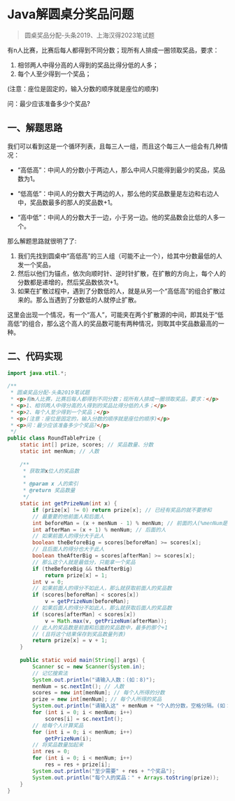 # Java解圆桌分奖品问题

> 圆桌奖品分配-头条2019、上海汉得2023笔试题

有n人比赛，比赛后每人都得到不同分数；现所有人排成一圈领取奖品，要求：

1. 相邻两人中得分高的人得到的奖品比得分低的人多；
2. 每个人至少得到一个奖品；

(注意：座位是固定的，输入分数的顺序就是座位的顺序)

问：最少应该准备多少个奖品?
## 一、解题思路
我们可以看到这是一个循环列表，且每三人一组，而且这个每三人一组会有几种情况：

* “高低高”：中间人的分数小于两边人，那么中间人只能得到最少的奖品，奖品数为1。

* “低高低”：中间人的分数大于两边的人，那么他的奖品数量是左边和右边人中，奖品数最多的那人的奖品数+1。

* “高中低”：中间人的分数大于一边，小于另一边。他的奖品数会比低的人多一个。

那么解题思路就很明了了:

1. 我们先找到圆桌中“高低高”的三人组（可能不止一个），给其中分数最低的人发一个奖品，
2. 然后以他们为锚点，依次向顺时针、逆时针扩散，在扩散的方向上，每个人的分数都是递增的，然后奖品数依次+1。
3. 如果在扩散过程中，遇到了分数低的人，就是从另一个“高低高”的组合扩散过来的。那么当遇到了分数低的人就停止扩散。

这里会出现一个情况，有一个“高人”，可能夹在两个扩散源的中间，即其处于“低高低”的组合，那么这个高人的奖品数可能有两种情况，则取其中奖品数最高的一种。

## 二、代码实现

```java
import java.util.*;
 
/**
 * 圆桌奖品分配-头条2019笔试题
 * <p>有n人比赛，比赛后每人都得到不同分数；现所有人排成一圈领取奖品，要求：</p>
 * <p>1、相邻两人中得分高的人得到的奖品比得分低的人多；</p>
 * <p>2、每个人至少得到一个奖品；</p>
 * <p>(注意：座位是固定的，输入分数的顺序就是座位的顺序)</p>
 * <p>问：最少应该准备多少个奖品?</p>
 */
public class RoundTablePrize {
    static int[] prize, scores; // 奖品数量、分数
    static int menNum; // 人数
 
    /**
     * 获取第x位人的奖品数
     *
     * @param x 人的索引
     * @return 奖品数量
     */
    static int getPrizeNum(int x) {
        if (prize[x] != 0) return prize[x]; // 已经有奖品的就不要掺和
        // 最重要的他前面人和后面人
        int beforeMan = (x + menNum - 1) % menNum; // 前面的人(%menNum是为了循环数组)
        int afterMan = (x + 1) % menNum; // 后面的人
        // 如果前面人的得分大于此人
        boolean theBeforeBig = scores[beforeMan] >= scores[x];
        // 且后面人的得分也大于此人
        boolean theAfterBig = scores[afterMan] >= scores[x];
        // 那么这个人就是最低分，只能拿一个奖品
        if (theBeforeBig && theAfterBig)
            return prize[x] = 1;
        int v = 0;
        // 如果前面人的得分不如此人，那么就获取前面人的奖品数
        if (scores[beforeMan] < scores[x])
            v = getPrizeNum(beforeMan);
        // 如果后面人的得分不如此人，那么就获取后面人的奖品数
        if (scores[afterMan] < scores[x])
            v = Math.max(v, getPrizeNum(afterMan));
        // 此人的奖品数是前面和后面的奖品数中，最多的那个+1
        // (且将这个结果保存到奖品数量列表)
        return prize[x] = v + 1;
    }
 
    public static void main(String[] args) {
        Scanner sc = new Scanner(System.in);
        // 记忆搜索法
        System.out.println("请输入人数：(如：8)");
        menNum = sc.nextInt(); // 人数
        scores = new int[menNum]; // 每个人所得的分数
        prize = new int[menNum]; // 每个人所得的奖品
        System.out.println("请输入这" + menNum + "个人的分数，空格分隔。(如：1 3 5 7 4 2 6 8)");
        for (int i = 0; i < menNum; i++)
            scores[i] = sc.nextInt();
        // 给每个人计算奖品
        for (int i = 0; i < menNum; i++)
            getPrizeNum(i);
        // 将奖品数量加起来
        int res = 0;
        for (int i = 0; i < menNum; i++)
            res = res + prize[i];
        System.out.println("至少需要" + res + "个奖品");
        System.out.println("每个人的奖品：" + Arrays.toString(prize));
    }
}
```

